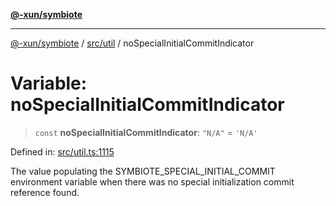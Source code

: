 [**@-xun/symbiote**](../../../README.md)

***

[@-xun/symbiote](../../../README.md) / [src/util](../README.md) / noSpecialInitialCommitIndicator

# Variable: noSpecialInitialCommitIndicator

> `const` **noSpecialInitialCommitIndicator**: `"N/A"` = `'N/A'`

Defined in: [src/util.ts:1115](https://github.com/Xunnamius/symbiote/blob/ecdd713c4d242b92209fafa38beadafe2769795c/src/util.ts#L1115)

The value populating the SYMBIOTE_SPECIAL_INITIAL_COMMIT environment variable
when there was no special initialization commit reference found.
